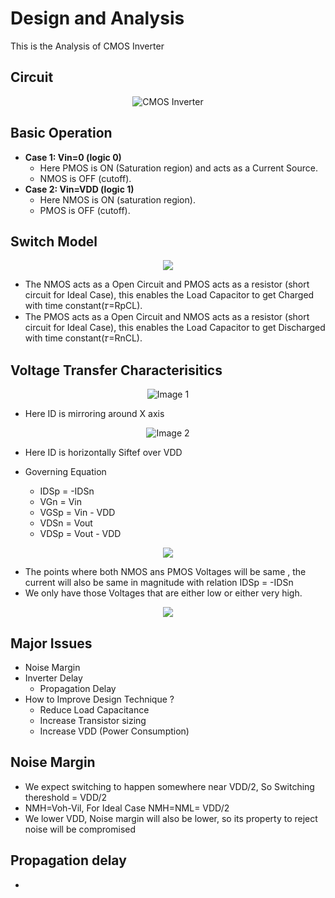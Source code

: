 # Design and Analysis
This is the Analysis of CMOS Inverter

## Circuit
<p align="center">
  <img src="https://github.com/chennakeshavadasa/CMOS-Inverter/assets/123294639/ae2d444a-fbad-47ab-8c0c-07a17661e63e" alt="CMOS Inverter">
</p>

## Basic Operation
- **Case 1: Vin=0 (logic 0)**
  - Here PMOS is ON (Saturation region) and acts as a Current Source.
  - NMOS is OFF (cutoff).
- **Case 2: Vin=VDD (logic 1)**
   - Here NMOS is ON (saturation region).
   - PMOS is OFF (cutoff).
 

## Switch Model

<p align="center">
<img src="https://github.com/chennakeshavadasa/CMOS-Inverter/assets/123294639/b082889c-7a76-430e-9c53-3bf6c6993bd1" >
</p>

- The NMOS acts as a Open Circuit and PMOS acts as a resistor (short circuit for Ideal Case), this enables the Load Capacitor to get Charged with time constant(𝜏=RpCL).
- The PMOS acts as a Open Circuit and NMOS acts as a resistor (short circuit for Ideal Case), this enables the Load Capacitor to get Discharged with time constant(𝜏=RnCL).

## Voltage Transfer Characterisitics

<p align="center">
  <img src="https://github.com/chennakeshavadasa/CMOS-Inverter/assets/123294639/052cf4eb-2f2d-4577-a5fb-3aba90e9d915" alt="Image 1">
</p>

- Here ID is mirroring around X axis


<p align="center">
  <img src="https://github.com/chennakeshavadasa/CMOS-Inverter/assets/123294639/48467720-c38e-406b-bbae-a554bcea6e32" alt="Image 2">
</p>

- Here ID is horizontally Siftef over VDD

- Governing Equation
  - IDSp = -IDSn
  - VGn = Vin
  - VGSp = Vin - VDD
  - VDSn = Vout
  - VDSp = Vout - VDD

<p align="center">  
<img src="https://github.com/chennakeshavadasa/CMOS-Inverter/assets/123294639/ae06ad2f-b02c-4b87-90cf-5a58bb5e5385" >
</p>

- The points where both NMOS ans PMOS Voltages will be same , the current will also be same in magnitude with relation IDSp = -IDSn
- We only have those Voltages that are either low or either very high.

<p align="center">
<img src="https://github.com/chennakeshavadasa/CMOS-Inverter/assets/123294639/68744562-90b0-4a91-82fc-610fe2b8e783" >
</p>

## Major Issues 
- Noise Margin
- Inverter Delay
    - Propagation Delay
- How to Improve Design Technique ?
  - Reduce Load Capacitance
  - Increase Transistor sizing
  - Increase VDD (Power Consumption)

## Noise Margin 
- We expect switching to happen somewhere near VDD/2, So Switching thereshold = VDD/2
- NMH=Voh-Vil, For Ideal Case NMH=NML= VDD/2
- We lower VDD, Noise margin will also be lower, so its property to reject noise will be compromised

## Propagation delay

- 
     
